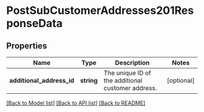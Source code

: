 # PostSubCustomerAddresses201ResponseData

## Properties
Name | Type | Description | Notes
------------ | ------------- | ------------- | -------------
**additional_address_id** | **string** | The unique ID of the additional customer address. | [optional] 

[[Back to Model list]](../../README.md#documentation-for-models) [[Back to API list]](../../README.md#documentation-for-api-endpoints) [[Back to README]](../../README.md)

